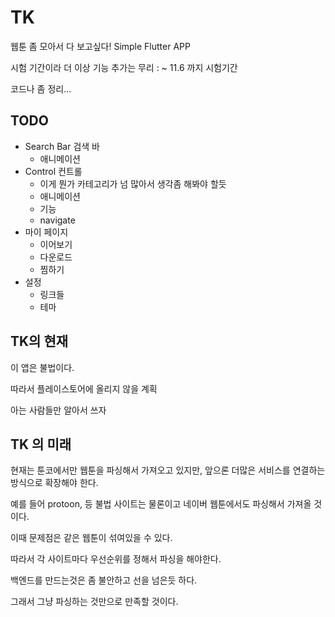 # TK

웹툰 좀 모아서 다 보고싶다!
Simple Flutter APP

시험 기간이라 더 이상 기능 추가는 무리 : ~ 11.6 까지 시험기간

코드나 좀 정리...

## TODO

- Search Bar 검색 바
    - 애니메이션
- Control 컨트롤
    - 이게 뭔가 카테고리가 넘 많아서 생각좀 해봐야 할듯
    - 애니메이션
    - 기능
    - navigate
- 마이 페이지
    - 이어보기
    - 다운로드
    - 찜하기
- 설정
    - 링크들
    - 테마

## TK의 현재

이 앱은 불법이다.

따라서 플레이스토어에 올리지 않을 계획

아는 사람들만 알아서 쓰자


## TK 의 미래

현재는 툰코에서만 웹툰을 파싱해서 가져오고 있지만, 앞으론 더많은 서비스를 연결하는 방식으로 확장해야 한다.

예를 들어 protoon, 등 불법 사이트는 물론이고 네이버 웹툰에서도 파싱해서 가져올 것이다.

이때 문제점은 같은 웹툰이 섞여있을 수 있다.

따라서 각 사이트마다 우선순위를 정해서 파싱을 해야한다.

백엔드를 만드는것은 좀 불안하고 선을 넘은듯 하다.

그래서 그냥 파싱하는 것만으로 만족할 것이다.